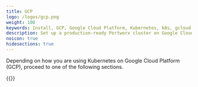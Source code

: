 ```yaml
---
title: GCP
logo: /logos/gcp.png
weight: 100
keywords: Install, GCP, Google Cloud Platform, Kubernetes, k8s, gcloud
description: Set up a production-ready Portworx cluster on Google Cloud Platform (GCP).
noicon: true
hidesections: true
---
```


Depending on how you are using Kubernetes on Google Cloud Platform (GCP), proceed to one of the following sections.

{{<homelist series="px-k8s-gcp">}}
